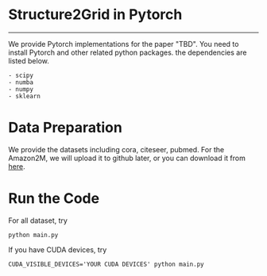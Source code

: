 # Structure2Grid in Pytorch
------
We provide Pytorch implementations for the paper "TBD". You need to install Pytorch and other related python packages. the dependencies are listed below.
```
- scipy
- numba
- numpy
- sklearn
```
# Data Preparation
We provide the datasets including cora, citeseer, pubmed. For the Amazon2M, we will upload it to github later, or you can download it from [here](https://drive.google.com/drive/folders/1qWL76l7wYcESLfYNg0KbNjk22DEP_CTQ?usp=sharing "here").
# Run the Code
For all dataset, try
```
python main.py
```
If you have CUDA devices, try
```
CUDA_VISIBLE_DEVICES='YOUR CUDA DEVICES' python main.py
```
